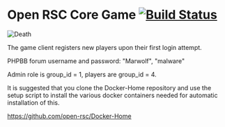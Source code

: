 # Open RSC Core Game [![Build Status](https://travis-ci.org/Open-RSC/Game.svg?branch=master)](https://travis-ci.org/Open-RSC/Game)

![Death](https://i.imgur.com/tzLgEwV.png)

The game client registers new players upon their first login attempt.

PHPBB forum username and password: "Marwolf", "malware"

Admin role is group_id = 1, players are group_id = 4.

It is suggested that you clone the Docker-Home repository and use the setup script to install the various docker containers needed for automatic installation of this.

https://github.com/open-rsc/Docker-Home
